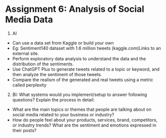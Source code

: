 # Assignment 6: Analysis of Social Media Data

1. AI

* Can use a data set from Kaggle or build your own
* Eg: Sentiment140 dataset with 1.6 million tweets (kaggle.com)Links to an external site.
* Perform exploratory data analysis to understand the data and the distribution of the sentiments.
* Use ChatGPT Plus to generate tweets related to a topic or keyword, and then analyze the sentiment of those tweets.
* Compare the realism of the generated and real tweets using a metric called perplexity

2. BI: What systems would you implement/setup to answer following questions? Explain the process in detail:

* What are the main topics or themes that people are talking about on social media related to your business or industry?
* How do people feel about your products, services, brand, competitors, or industry trends? What are the sentiment and emotions expressed in their posts?

